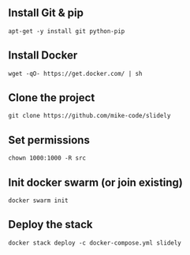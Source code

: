 ## Install Git & pip
`apt-get -y install git python-pip`

## Install Docker
`wget -qO- https://get.docker.com/ | sh`

## Clone the project
`git clone https://github.com/mike-code/slidely`

## Set permissions
`chown 1000:1000 -R src`

## Init docker swarm (or join existing)
`docker swarm init`

## Deploy the stack
`docker stack deploy -c docker-compose.yml slidely`
